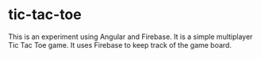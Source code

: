 # tic-tac-toe

This is an experiment using Angular and Firebase.  It is a simple multiplayer Tic Tac Toe game.  It uses Firebase to keep track of the game board.
